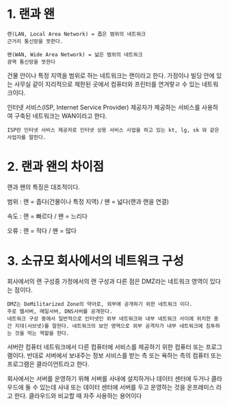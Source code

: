 # 1. 랜과 왠

```
랜(LAN, Local Area Network) = 좁은 범위의 네트워크
근거리 통신망을 뜻한다.
```
```
왠(WAN, Wide Area Network) = 넓은 범위의 네트워크
광역 통신망을 뜻한다
```

건물 안이나 특정 지역을 범위로 하는 네트워크는 랜이라고 한다.
가정이나 빌딩 안에 있는 사무실 같이 지리적으로 제한된 곳에서 컴퓨터와 프린터를 연겨랗ㄹ 수 있는 네트워크이다.

인터넷 서비스(ISP, Internet Service Provider) 제공자가 제공하는 서비스를 사용하여 구축된 네트워크는 WAN이라고 한다.

```
ISP란 인터넷 서비스 제공자로 인터넷 상용 서비스 사업을 하고 있는 kt, lg, sk 와 같은 사업자를 말한다.
```

# 2. 랜과 왠의 차이점
랜과 왠의 특징은 대조적이다.

범위 : 랜 = 좁다(건물이나 특정 지역) /  왠 = 넓다(랜과 랜을 연결)

속도 : 랜 = 빠르다 /  왠 = 느리다

오류 : 랜 = 적다  / 왠 = 많다


# 3. 소규모 회사에서의 네트워크 구성
회사에서의 랜 구성중 가정에서의 랜 구성과 다른 점은 DMZ라는 네트워크 영역이 있다는 점이다.
~~~
DMZ는 DeMilitarized Zone의 약어로, 외부에 공개하기 위한 네트워크 이다.
주로 웹서버, 메일서버, DNS서버를 공개한다.
네트워크 구성 중에서 일반적으로 인터넷인 외부 네트워크와 내부 네트워크 사이에 위치한 중간 지대(서브넷)를 말한다. 네트워크의 보안 영역으로 외부 공격자가 내부 네트워크에 침투하는 것을 막는 역할을 한다.
~~~

서버란 컴퓨터 네트워크에서 다른 컴퓨터에 서비스를 제공하기 위한 컴퓨터 또는 프로그램이다.
반대로 서버에서 보내주는 정보 서비스를 받는 측 또는 욕하는 측의 컴퓨터 또는 프로그램은 클라이언트라고 한다.

회사에서는 서버를 운영하기 위해 서버를 사내에 설치하거나 데이터 센터에 두거나 클라우드에 둘 수 있는데 사내 또는 데이터 센터에 서버를 두고 운영하는 것을 온프레미스 라고 한다.
클라우드와 비교할 때 자주 사용하는 용어이다



